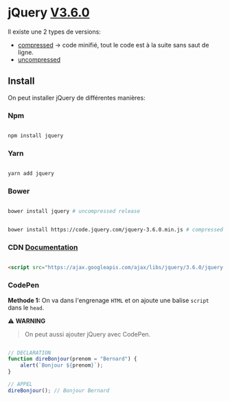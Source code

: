 # jQuery [V3.6.0](https://jquery.com/download/)

Il existe une 2 types de versions:
- [compressed](https://code.jquery.com/jquery-3.6.0.min.js) -> code minifié, tout le code est à la suite sans saut de ligne.
- [uncompressed](https://code.jquery.com/jquery-3.6.0.js)

## Install

On peut installer jQuery de différentes manières:

### Npm

```sh

npm install jquery

```

### Yarn

```sh

yarn add jquery

```

### Bower

```sh

bower install jquery # uncompressed release

```

```sh

bower install https://code.jquery.com/jquery-3.6.0.min.js # compressed release

```

### CDN [Documentation](https://jquery.com/download/#using-jquery-with-a-cdn)

```html

<script src="https://ajax.googleapis.com/ajax/libs/jquery/3.6.0/jquery.min.js"></script> // Google CDN

```

### CodePen

**Methode 1:** On va dans l'engrenage `HTML` et on ajoute une balise `script` dans le `head`.


⚠️ **WARNING**
> On peut aussi ajouter jQuery avec CodePen.



```js

// DECLARATION
function direBonjour(prenom = "Bernard") {
    alert(`Bonjour ${prenom}`);
}

// APPEL
direBonjour(); // Bonjour Bernard

```
